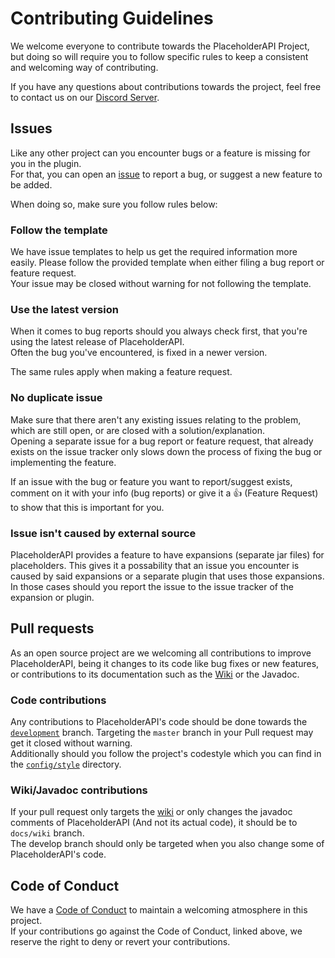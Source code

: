 [issue]: https://github.com/PlaceholderAPI/PlaceholderAPI/issues/new
[discord]: https://helpch.at/discord
[code of conduct]: https://github.com/PlaceholderAPI/PlaceholderAPI/blob/master/CODE_OF_CONDUCT.md
[wiki]: https://github.com/PlaceholderAPI/PlaceholderAPI/blob/docs/wiki/wiki
[dev]: https://github.com/PlaceholderAPI/PlaceholderAPI/tree/development
[style]: https://github.com/PlaceholderAPI/PlaceholderAPI/tree/master/config/style

# Contributing Guidelines
We welcome everyone to contribute towards the PlaceholderAPI Project, but doing so will require you to follow specific rules to keep a consistent and welcoming way of contributing.

If you have any questions about contributions towards the project, feel free to contact us on our [Discord Server][discord].

## Issues
Like any other project can you encounter bugs or a feature is missing for you in the plugin.  
For that, you can open an [issue] to report a bug, or suggest a new feature to be added.

When doing so, make sure you follow rules below:

### Follow the template
We have issue templates to help us get the required information more easily. Please follow the provided template when either filing a bug report or feature request.  
Your issue may be closed without warning for not following the template.

### Use the latest version
When it comes to bug reports should you always check first, that you're using the latest release of PlaceholderAPI.  
Often the bug you've encountered, is fixed in a newer version.

The same rules apply when making a feature request.

### No duplicate issue
Make sure that there aren't any existing issues relating to the problem, which are still open, or are closed with a solution/explanation.  
Opening a separate issue for a bug report or feature request, that already exists on the issue tracker only slows down the process of fixing the bug or implementing the feature.

If an issue with the bug or feature you want to report/suggest exists, comment on it with your info (bug reports) or give it a :thumbsup: (Feature Request) to show that this is important for you.

### Issue isn't caused by external source
PlaceholderAPI provides a feature to have expansions (separate jar files) for placeholders. This gives it a possability that an issue you encounter is caused by said expansions or a separate plugin that uses those expansions.  
In those cases should you report the issue to the issue tracker of the expansion or plugin.

## Pull requests
As an open source project are we welcoming all contributions to improve PlaceholderAPI, being it changes to its code like bug fixes or new features, or contributions to its documentation such as the [Wiki] or the Javadoc.

### Code contributions
Any contributions to PlaceholderAPI's code should be done towards the [`development`][dev] branch. Targeting the `master` branch in your Pull request may get it closed without warning.  
Additionally should you follow the project's codestyle which you can find in the [`config/style`][style] directory.

### Wiki/Javadoc contributions
If your pull request only targets the [wiki] or only changes the javadoc comments of PlaceholderAPI (And not its actual code), it should be to `docs/wiki` branch.  
The develop branch should only be targeted when you also change some of PlaceholderAPI's code.

## Code of Conduct
We have a [Code of Conduct] to maintain a welcoming atmosphere in this project.  
If your contributions go against the Code of Conduct, linked above, we reserve the right to deny or revert your contributions.
